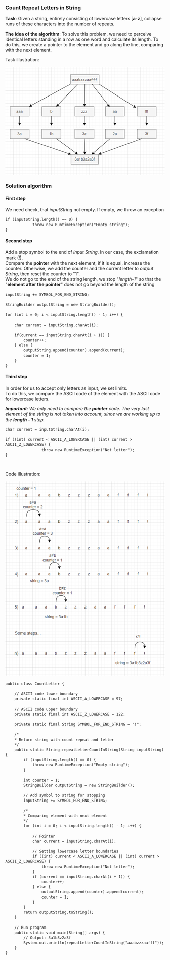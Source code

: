 ### Count Repeat Letters in String

**Task**: Given a string, entirely consisting of lowercase letters [**a-z**], collapse runs of these characters into the number of
repeats.<br>

**The idea of the algorithm**: To solve this problem, we need to perceive identical letters standing in a row as one word and calculate its length. To do this, we create a pointer to the element and go along the line, comparing with the next element. <br>

Task illustration:

![img.png](img/img.png)
<br>

### Solution algorithm

#### **First step**

We need check, that _inputString_ not empty. If empty, we throw an exception

```
if (inputString.length() == 0) {
            throw new RuntimeException("Empty string");
}
```

#### **Second step**

Add a stop symbol to the end of _input String_. In our case, the exclamation mark (!).<br>
Compare the **pointer** with the next element, if it is equal, increase the counter. Otherwise, we add
the counter and the current letter to _output String_, then reset the counter to "1".<br>
We do not go to the end of the string length, we stop "_length-1_" so that the "**element after the pointer**" does not go beyond the length of the string

```
inputString += SYMBOL_FOR_END_STRING;

StringBuilder outputString = new StringBuilder();

for (int i = 0; i < inputString.length() - 1; i++) {
    
    char current = inputString.charAt(i);
    
    if(current == inputString.charAt(i + 1)) {
        counter++;
    } else {
        outputString.append(counter).append(current);
        counter = 1;
    }
}
```

#### Third step

In order for us to accept only letters as input, we set limits.<br>
To do this, we compare the ASCII code of the element with the ASCII code for lowercase letters.<br>

_**Important**: We only need to compare the **pointer** code. The very last element of the string is not taken into account, since we are working up to the **length - 1** step._

```
char current = inputString.charAt(i);

if ((int) current < ASCII_A_LOWERCASE || (int) current > ASCII_Z_LOWERCASE) {
                throw new RuntimeException("Not letter");
}
```

<br>

Code illustration:

![img_1.png](img/img_1.png)


```
public class CountLetter {

    // ASCII code lower boundary
    private static final int ASCII_A_LOWERCASE = 97;
    
    // ASCII code upper boundary
    private static final int ASCII_Z_LOWERCASE = 122;
    
    private static final String SYMBOL_FOR_END_STRING = "!";

    /*
    * Return string with count repeat and letter
    */
    public static String repeatLetterCountInString(String inputString) {
        if (inputString.length() == 0) {
            throw new RuntimeException("Empty string");
        }
        
        int counter = 1;
        StringBuilder outputString = new StringBuilder();
        
        // Add symbol to string for stopping
        inputString += SYMBOL_FOR_END_STRING;
        
        /*
        * Comparing element with next element
        */
        for (int i = 0; i < inputString.length() - 1; i++) {
        
            // Pointer
            char current = inputString.charAt(i);
            
            // Setting lowercase letter boundaries
            if ((int) current < ASCII_A_LOWERCASE || (int) current > ASCII_Z_LOWERCASE) {
                throw new RuntimeException("Not letter");
            }
            if (current == inputString.charAt(i + 1)) {
                counter++;
            } else {
                outputString.append(counter).append(current);
                counter = 1;
            }
        }
        return outputString.toString();
    }
    
    // Run program
    public static void main(String[] args) {
        // Output: 3a1b3z2a3f
        System.out.println(repeatLetterCountInString("aaabzzzaafff"));
    }
}
```
